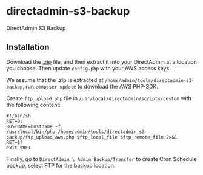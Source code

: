 # directadmin-s3-backup
DirectAdmin S3 Backup

Installation
------------

Download the [.zip](https://github.com/powerkernel/directadmin-s3-backup/archive/master.zip) file, and then extract it into your DirectAdmin at a location you choose. Then update `config.php` with your AWS access keys.

We assume that the .zip is extracted at `/home/admin/tools/directadmin-s3-backup`, run `composer update` to download the AWS PHP-SDK.

Create `ftp_upload.php` file in `/usr/local/directadmin/scripts/custom` with the following content:
```
#!/bin/sh
RET=0;
HOSTNAME=hostname -f;
/usr/local/bin/php /home/admin/tools/directadmin-s3-backup/ftp_upload_aws.php $ftp_local_file $ftp_remote_file 2>&1
RET=$?
exit $RET
```

Finally, go to `DirectAdmin \ Admin Backup/Transfer` to create Cron Schedule backup, select FTP for the backup location.
